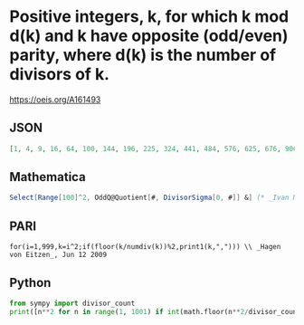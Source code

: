 # Positive integers, k, for which k mod d\(k\) and k have opposite \(odd/even\) parity, where d\(k\) is the number of divisors of k\.
https://oeis.org/A161493
## JSON
```JSON
[1, 4, 9, 16, 64, 100, 144, 196, 225, 324, 441, 484, 576, 625, 676, 900, 1024, 1089, 1296, 1521, 1764, 1936, 2025, 2116, 2304, 2601, 3136, 3249, 3364, 3844, 4096, 4225, 4356, 4761, 4900, 5625, 5776, 6084, 6400, 6561, 6724, 7396, 7569, 8649, 8836, 9216, 9801]
```
## Mathematica
```Mathematica
Select[Range[100]^2, OddQ@Quotient[#, DivisorSigma[0, #]] &] (* _Ivan Neretin_, Mar 23 2017 *)
```
## PARI
```PARI
for(i=1,999,k=i^2;if(floor(k/numdiv(k))%2,print1(k,","))) \\ _Hagen von Eitzen_, Jun 12 2009
```
## Python
```Python
from sympy import divisor_count
print([n**2 for n in range(1, 1001) if int(math.floor(n**2/divisor_count(n**2)))%2]) # _Indranil Ghosh_, Mar 23 2017
```
